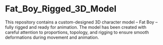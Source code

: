 # Fat_Boy_Rigged_3D_Model
This repository contains a custom-designed 3D character model – Fat Boy – fully rigged and ready for animation. The model has been created with careful attention to proportions, topology, and rigging to ensure smooth deformations during movement and animation.
